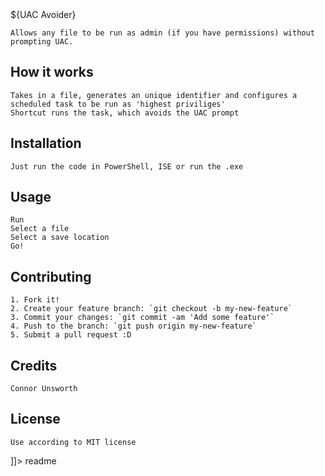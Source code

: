 <snippet>
  <content><![CDATA[

# ${UAC Avoider}

	Allows any file to be run as admin (if you have permissions) without prompting UAC.

## How it works

	Takes in a file, generates an unique identifier and configures a scheduled task to be run as 'highest priviliges'
	Shortcut runs the task, which avoids the UAC prompt

## Installation
	Just run the code in PowerShell, ISE or run the .exe


## Usage

	Run
	Select a file
	Select a save location
	Go!

## Contributing

	1. Fork it!
	2. Create your feature branch: `git checkout -b my-new-feature`
	3. Commit your changes: `git commit -am 'Add some feature'`
	4. Push to the branch: `git push origin my-new-feature`
	5. Submit a pull request :D

## Credits
	Connor Unsworth
## License
	Use according to MIT license
]]></content>
  <tabTrigger>readme</tabTrigger>
</snippet>